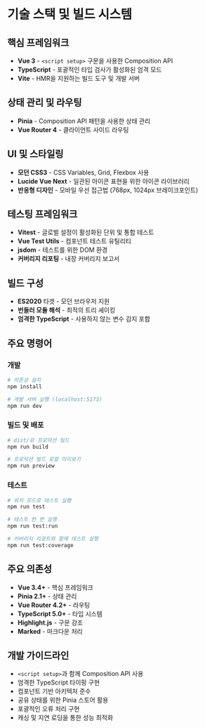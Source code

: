 # 기술 스택 및 빌드 시스템

## 핵심 프레임워크
- **Vue 3** - `<script setup>` 구문을 사용한 Composition API
- **TypeScript** - 포괄적인 타입 검사가 활성화된 엄격 모드
- **Vite** - HMR을 지원하는 빌드 도구 및 개발 서버

## 상태 관리 및 라우팅
- **Pinia** - Composition API 패턴을 사용한 상태 관리
- **Vue Router 4** - 클라이언트 사이드 라우팅

## UI 및 스타일링
- **모던 CSS3** - CSS Variables, Grid, Flexbox 사용
- **Lucide Vue Next** - 일관된 아이콘 표현을 위한 아이콘 라이브러리
- **반응형 디자인** - 모바일 우선 접근법 (768px, 1024px 브레이크포인트)

## 테스팅 프레임워크
- **Vitest** - 글로벌 설정이 활성화된 단위 및 통합 테스트
- **Vue Test Utils** - 컴포넌트 테스트 유틸리티
- **jsdom** - 테스트를 위한 DOM 환경
- **커버리지 리포팅** - 내장 커버리지 보고서

## 빌드 구성
- **ES2020** 타겟 - 모던 브라우저 지원
- **번들러 모듈 해석** - 최적의 트리 셰이킹
- **엄격한 TypeScript** - 사용하지 않는 변수 감지 포함

## 주요 명령어

### 개발
```bash
# 의존성 설치
npm install

# 개발 서버 실행 (localhost:5173)
npm run dev
```

### 빌드 및 배포
```bash
# dist/로 프로덕션 빌드
npm run build

# 프로덕션 빌드 로컬 미리보기
npm run preview
```

### 테스트
```bash
# 워치 모드로 테스트 실행
npm run test

# 테스트 한 번 실행
npm run test:run

# 커버리지 리포트와 함께 테스트 실행
npm run test:coverage
```

## 주요 의존성
- **Vue 3.4+** - 핵심 프레임워크
- **Pinia 2.1+** - 상태 관리
- **Vue Router 4.2+** - 라우팅
- **TypeScript 5.0+** - 타입 시스템
- **Highlight.js** - 구문 강조
- **Marked** - 마크다운 처리

## 개발 가이드라인
- `<script setup>`과 함께 Composition API 사용
- 엄격한 TypeScript 타이핑 구현
- 컴포넌트 기반 아키텍처 준수
- 공유 상태를 위한 Pinia 스토어 활용
- 포괄적인 오류 처리 구현
- 캐싱 및 지연 로딩을 통한 성능 최적화